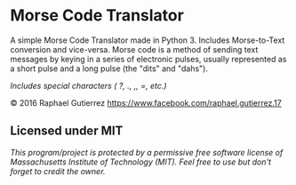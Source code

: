 # Morse Code Translator

A simple Morse Code Translator made in Python 3. Includes Morse-to-Text conversion and vice-versa.
Morse code is a method of sending text messages by keying in a series of electronic pulses, usually represented as a short pulse and a long pulse (the "dits" and "dahs").

*Includes special characters ( ?, ., ,, =, etc.)*

© 2016 Raphael Gutierrez
https://www.facebook.com/raphael.gutierrez.17

## Licensed under MIT
*This program/project is protected by a permissive free software license of Massachusetts Institute of Technology (MIT). Feel free to use but don't forget to credit the owner.*
